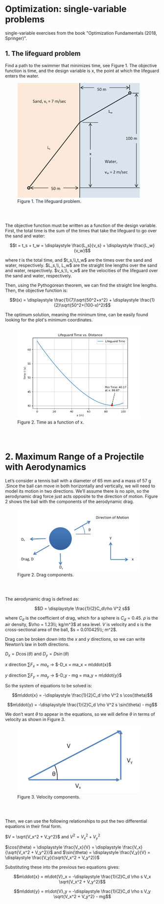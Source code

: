 # Optimization: single-variable problems

single-variable exercises from the book "Optimization Fundamentals (2018, Springer)".

## 1. The lifeguard problem

Find a path to the swimmer that minimizes time, see Figure 1. The objective function is time, and the
design variable is x, the point at which the lifeguard enters the water.

<figure>
    <img src="images/01_lifeguard_problem.png" alt="The lifeguard problem" width="400" height="auto"/>
    <figcaption>Figure 1. The lifeguard problem.</figcaption>
    <br>
</figure>

<br>

The objective function must be written as a function of the design variable. First, the total time is the sum of
the times that take the lifeguard to go over the sand and water:

$$t = t_s + t_w = \displaystyle \frac{L_s}{v_s} + \displaystyle \frac{L_w}{v_w}$$

where $t$ is the total time, and $t_s,\\,t_w$ are the times over the sand and water, respectively. $L_s,\\, L_w$ are
the straight line lengths over the sand and water, respectively. $v_s,\\, v_w$ are the velocities of the lifeguard
over the sand and water, respectively.

Then, using the Pythogorean theorem, we can find the straight line lengths. Then, the objective function is:

$$t(x) = \displaystyle \frac{1}{7}\sqrt{50^2+x^2} + \displaystyle \frac{1}{2}\sqrt{50^2+(100-x)^2}$$

The optimum solution, meaning the minimum time, can be easily found looking for the plot's minimum coordinates.

<figure>
    <img src="images/01_lifeguard_time_function.png" alt="Time as a function of x" width="400" height="auto"/>
    <figcaption>Figure 2. Time as a function of x.</figcaption>
    <br>
</figure>

<br>

# 2. Maximum Range of a Projectile with Aerodynamics

Let’s consider a tennis ball with a diameter of 65 mm and a mass of 57 g .Since the ball can move in both
horizontally and vertically, we will need to model its motion in two directions. We’ll assume there is no spin, so
the aerodynamic drag force just acts opposite to the direction of motion. Figure 2 shows the ball with the components
of the aerodynamic drag.

<figure>
    <img src="images/02_ball_projectile_drag_components.png" alt="Figure 2. Drag components" width="400" height="auto"/>
    <figcaption>Figure 2. Drag components.</figcaption>
    <br>
</figure>

<br>

The aerodynamic drag is defined as:

$$D = \displaystyle \frac{1}{2}C_d\rho V^2 s$$

where $C_d$ is the coefficient of drag, which for a sphere is $C_d = 0.45$. $\rho$ is the air density,
$\rho = 1.23\\; kg/m^3$ at sea level. $V$ is velocity and $s$ is the cross-sectional area of the ball, $s = 0.010425\\; m^2$.

Drag can be broken down into the $x$ and $y$ directions, so we can write Newton’s law in both directions.

$D_x = D\cos(\theta)$ and $D_y = D\sin(\theta)$

$x$ direction $\sum F_x = ma_x$ $\rightarrow$ $-D_x = ma_x = m\ddot{x}$

$y$ direction $\sum F_y = ma_y$ $\rightarrow$ $-D_y - mg = ma_y = m\ddot{y}$

So the system of equations to be solved is:

$$m\ddot{x} = -\displaystyle \frac{1}{2}C_d \rho V^2 s \cos(\theta)$$

$$m\ddot{y} = -\displaystyle \frac{1}{2}C_d \rho V^2 s \sin(\theta) - mg$$

We don’t want $\theta$ to appear in the equations, so we will define $\theta$ in terms of velocity as shown in Figure 3.

<figure>
    <img src="images/02_ball_projectile_vel_components.png" alt="Figure 3. Velocity components" width="400" height="auto"/>
    <figcaption>Figure 3. Velocity components.</figcaption>
    <br>
</figure>

<br>

Then, we can use the following relationships to put the two differential equations in their final form.

$V = \sqrt{V_x^2 + V_y^2}$ and $V^2 = V_x^2 + V_y^2$

$\cos(\theta) = \displaystyle \frac{V_x}{V} = \displaystyle \frac{V_x}{\sqrt{V_x^2 + V_y^2}}$ and $\sin(\theta) = \displaystyle \frac{V_y}{V} = \displaystyle \frac{V_y}{\sqrt{V_x^2 + V_y^2}}$

Substituting these into the previous two equations gives:

$$m\ddot{x} = m\dot{V}_x = -\displaystyle \frac{1}{2}C_d \rho s V_x \sqrt{V_x^2 + V_y^2}$$

$$m\ddot{y} = m\dot{V}_y = -\displaystyle \frac{1}{2}C_d \rho s V_y \sqrt{V_x^2 + V_y^2} - mg$$





